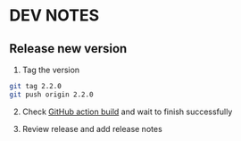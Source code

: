 # DEV NOTES

## Release new version

1. Tag the version

```bash
git tag 2.2.0
git push origin 2.2.0
```

2. Check [GitHub action build](https://github.com/keeps/roda-in/actions/workflows/github-release-workflow.yml) and wait to finish successfully

3. Review release and add release notes
